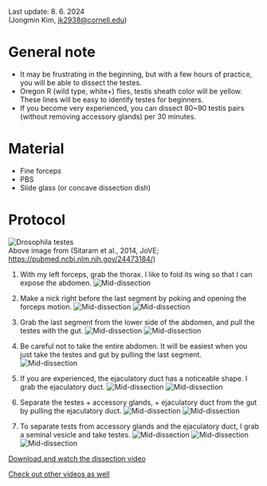 
Last update: 8. 6. 2024 <br>
(Jongmin Kim, jk2938@cornell.edu)

# General note
- It may be frustrating in the beginning, but with a few hours of practice, you will be able to dissect the testes.
- Oregon R (wild type, white+) flies, testis sheath color will be yellow. These lines will be easy to identify testes for beginners.
- If you become very experienced, you can dissect 80~90 testis pairs (without removing accessory glands) per 30 minutes.
  
# Material
- Fine forceps
- PBS
- Slide glass (or concave dissection dish)

# Protocol

![Drosophila testes](https://www.ncbi.nlm.nih.gov/pmc/articles/PMC4089415/bin/jove-83-51058-1.jpg?raw=true "Drosophila testes")
<br>Above image from (Sitaram et al., 2014, JoVE; https://pubmed.ncbi.nlm.nih.gov/24473184/)

1. With my left forceps, grab the thorax. I like to fold its wing so that I can expose the abdomen.
![Mid-dissection](https://github.com/jongminkimlab/Storage/blob/main/Pr_d01.png?raw=true "Mid-dissection")

2. Make a nick right before the last segment by poking and opening the forceps motion.
![Mid-dissection](https://github.com/jongminkimlab/Storage/blob/main/Pr_d02.png?raw=true "Mid-dissection")
![Mid-dissection](https://github.com/jongminkimlab/Storage/blob/main/Pr_d03.png?raw=true "Mid-dissection")

3. Grab the last segment from the lower side of the abdomen, and pull the testes with the gut.
![Mid-dissection](https://github.com/jongminkimlab/Storage/blob/main/Pr_d04.png?raw=true "Mid-dissection")
![Mid-dissection](https://github.com/jongminkimlab/Storage/blob/main/Pr_d05.png?raw=true "Mid-dissection")

4. Be careful not to take the entire abdomen. It will be easiest when you just take the testes and gut by pulling the last segment.
![Mid-dissection](https://github.com/jongminkimlab/Storage/blob/main/Pr_d06.png?raw=true "Mid-dissection")

5. If you are experienced, the ejaculatory duct has a noticeable shape. I grab the ejaculatory duct.
![Mid-dissection](https://github.com/jongminkimlab/Storage/blob/main/Pr_d07.png?raw=true "Mid-dissection")
![Mid-dissection](https://github.com/jongminkimlab/Storage/blob/main/Pr_d08.png?raw=true "Mid-dissection")


6. Separate the testes + accessory glands, + ejaculatory duct from the gut by pulling the ejaculatory duct.
![Mid-dissection](https://github.com/jongminkimlab/Storage/blob/main/Pr_d09.png?raw=true "Mid-dissection")
![Mid-dissection](https://github.com/jongminkimlab/Storage/blob/main/Pr_d10.png?raw=true "Mid-dissection")

7. To separate tests from accessory glands and the ejaculatory duct, I grab a seminal vesicle and take testes.
![Mid-dissection](https://github.com/jongminkimlab/Storage/blob/main/Pr_d11.png?raw=true "Mid-dissection")
![Mid-dissection](https://github.com/jongminkimlab/Storage/blob/main/Pr_d12.png?raw=true "Mid-dissection")
![Mid-dissection](https://github.com/jongminkimlab/Storage/blob/main/Pr_d13.png?raw=true "Mid-dissection")

[Download and watch the dissection video](https://github.com/jongminkimlab/Storage/blob/main/Pr_FlyTestisDissection_24-0805.mp4)

[Check out other videos as well](https://app.jove.com/v/2641/isolation-of-drosophila-melanogaster-testes)
